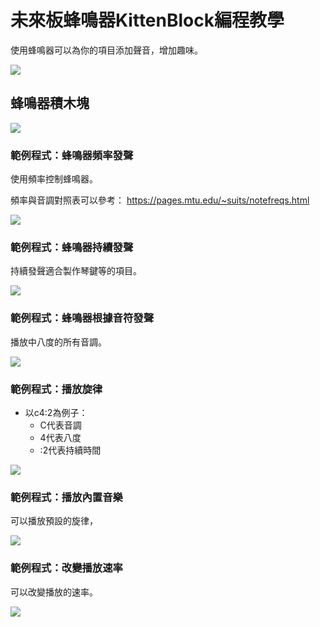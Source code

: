 # 未來板蜂鳴器KittenBlock編程教學

使用蜂鳴器可以為你的項目添加聲音，增加趣味。

![](../../functional_module/PWmodules/images/kbbanner.png)

## 蜂鳴器積木塊

![](../images/buzzer.png)

### 範例程式：蜂鳴器頻率發聲

使用頻率控制蜂鳴器。

頻率與音調對照表可以參考： <https://pages.mtu.edu/~suits/notefreqs.html>

![](../images/buzzer_code1.png)

### 範例程式：蜂鳴器持續發聲

持續發聲適合製作琴鍵等的項目。

![](../images/buzzer_code2.png)

### 範例程式：蜂鳴器根據音符發聲

播放中八度的所有音調。

![](../images/buzzer_code3.png)

### 範例程式：播放旋律

- 以c4:2為例子：
    - C代表音調
    - 4代表八度
    - :2代表持續時間
    
![](../images/buzzer_code4.png)

### 範例程式：播放內置音樂

可以播放預設的旋律，

![](../images/buzzer_code5.png)

### 範例程式：改變播放速率

可以改變播放的速率。

![](../images/buzzer_code6.png)